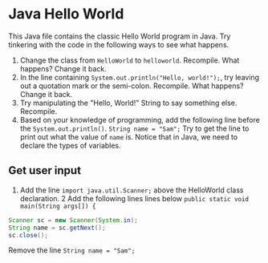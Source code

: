 # Java Hello World
This Java file contains the classic Hello World program in Java. Try tinkering with the code in the following ways to see what happens.

1. Change the class from `HelloWorld` to `helloworld`. Recompile. What happens? Change it back.
2. In the line containing `System.out.println("Hello, world!");`, try leaving out a quotation mark or the semi-colon. Recompile. What happens? Change it back.
3. Try manipulating the "Hello, World!" String to say something else. Recompile.
4. Based on your knowledge of programming, add the following line before the `System.out.println()`. `String name = "Sam";` Try to get the line to print out what the value of `name` is. Notice that in Java, we need to declare the types of variables.

## Get user input
1. Add the line `import java.util.Scanner;` above the HelloWorld class declaration.
2 Add the following lines lines below `public static void main(String args[]) {`
```java
Scanner sc = new Scanner(System.in);
String name = sc.getNext();
sc.close();
```
Remove the line `String name = "Sam";`
